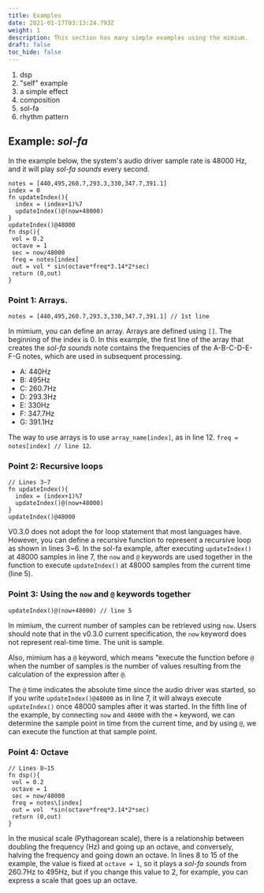 ```yaml
---
title: Examples
date: 2021-01-17T03:13:24.793Z
weight: 1
description: This section has many simple examples using the mimium.
draft: false
toc_hide: false
---
```

1. dsp
2. "self" example
3. a simple effect
4. composition
5. sol-fa
6. rhythm pattern


## Example: *sol-fa*

In the example below, the system's audio driver sample rate is 48000 Hz, and it will play *sol-fa sounds* every second.

```abc.mmm
notes = [440,495,260.7,293.3,330,347.7,391.1]
index = 0
fn updateIndex(){
  index = (index+1)%7
  updateIndex()@(now+48000)
}
updateIndex()@48000
fn dsp(){
 vol = 0.2
 octave = 1
 sec = now/48000
 freq = notes[index]
 out = vol * sin(octave*freq*3.14*2*sec)
 return (0,out)
}
```

### Point 1: Arrays.

`notes = [440,495,260.7,293.3,330,347.7,391.1] // 1st line`

In mimium, you can define an array. Arrays are defined using `[]`. The beginning of the index is 0.
In this example, the first line of the array that creates the *sol-fa sounds* note contains the frequencies of the A-B-C-D-E-F-G notes, which are used in subsequent processing.

- A: 440Hz
- B: 495Hz
- C: 260.7Hz
- D: 293.3Hz
- E: 330Hz
- F: 347.7Hz
- G: 391.1Hz

The way to use arrays is to use `array_name[index]`, as in line 12.
`freq = notes[index] // line 12`.

### Point 2: Recursive loops

```
// Lines 3~7
fn updateIndex(){
  index = (index+1)%7
  updateIndex()@(now+48000)
}
updateIndex()@48000
```

V0.3.0 does not adopt the for loop statement that most languages have. However, you can define a recursive function to represent a recursive loop as shown in lines 3~6.
In the sol-fa example, after executing `updateIndex()` at 48000 samples in line 7, the `now` and `@` keywords are used together in the function to execute `updateIndex()` at 48000 samples from the current time (line 5).

### Point 3: Using the `now` and `@` keywords together

`updateIndex()@(now+48000) // line 5`

In mimium, the current number of samples can be retrieved using `now`. Users should note that in the v0.3.0 current specification, the `now` keyword does not represent real-time time. The unit is sample.

Also, mimium has a `@` keyword, which means "execute the function before `@` when the number of samples is the number of values resulting from the calculation of the expression after `@`.

The `@` time indicates the absolute time since the audio driver was started, so if you write `updateIndex()@48000` as in line 7, it will always execute `updateIndex()` once 48000 samples after it was started.
In the fifth line of the example, by connecting `now` and `48000` with the `+` keyword, we can determine the sample point in time from the current time, and by using `@`, we can execute the function at that sample point.

### Point 4: Octave

```
// Lines 8~15
fn dsp(){
 vol = 0.2
 octave = 1
 sec = now/48000
 freq = notes\[index]
 out = vol  *sin(octave*freq*3.14*2*sec)
 return (0,out)
}

```
In the musical scale (Pythagorean scale), there is a relationship between doubling the frequency (Hz) and going up an octave, and conversely, halving the frequency and going down an octave. In lines 8 to 15 of the example, the value is fixed at `octave = 1`, so it plays a *sol-fa sounds* from 260.7Hz to 495Hz, but if you change this value to 2, for example, you can express a scale that goes up an octave.
